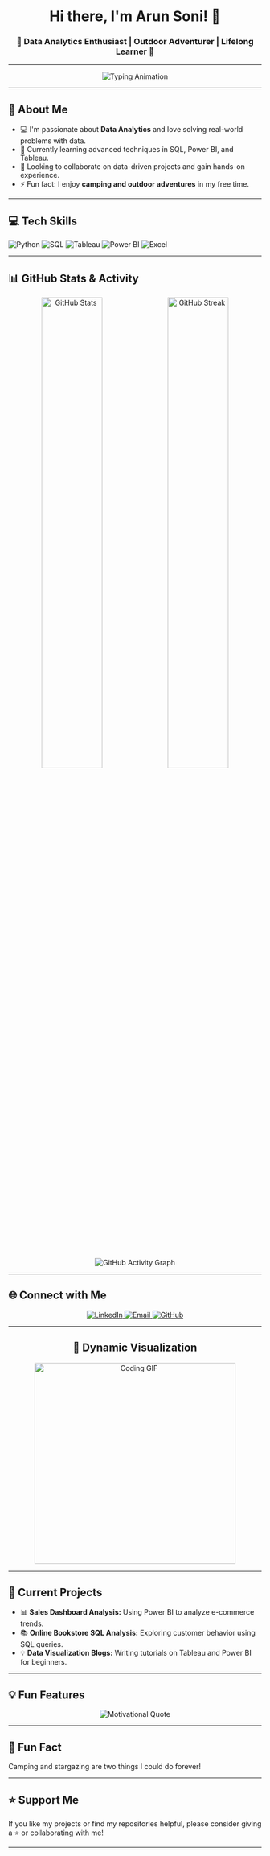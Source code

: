 <h1 align="center">
  Hi there, I'm Arun Soni! 👋
</h1>
<h3 align="center">
  🌟 Data Analytics Enthusiast | Outdoor Adventurer | Lifelong Learner 🌟
</h3>

---

<div align="center">
  <img src="https://readme-typing-svg.herokuapp.com?font=Fira+Code&size=22&pause=1000&color=00FF99&center=true&vCenter=true&width=550&lines=Welcome+to+my+GitHub!;I'm+a+Data+Analytics+Learner!;Let's+Collaborate+on+Projects!;Coding+is+Fun!+🚀" alt="Typing Animation" />
</div>

---

<h2>📜 About Me</h2>
<ul>
  <li>💻 I'm passionate about <strong>Data Analytics</strong> and love solving real-world problems with data.</li>
  <li>🌱 Currently learning advanced techniques in SQL, Power BI, and Tableau.</li>
  <li>🎯 Looking to collaborate on data-driven projects and gain hands-on experience.</li>
  <li>⚡ Fun fact: I enjoy <strong>camping and outdoor adventures</strong> in my free time.</li>
</ul>

---

<h2>💻 Tech Skills</h2>
<p>
  <img src="https://img.shields.io/badge/Python-3776AB?style=for-the-badge&logo=python&logoColor=white" alt="Python" />
  <img src="https://img.shields.io/badge/SQL-4479A1?style=for-the-badge&logo=postgresql&logoColor=white" alt="SQL" />
  <img src="https://img.shields.io/badge/Tableau-E97627?style=for-the-badge&logo=tableau&logoColor=white" alt="Tableau" />
  <img src="https://img.shields.io/badge/Power%20BI-F2C811?style=for-the-badge&logo=powerbi&logoColor=black" alt="Power BI" />
  <img src="https://img.shields.io/badge/Excel-217346?style=for-the-badge&logo=microsoftexcel&logoColor=white" alt="Excel" />
</p>

---

<h2>📊 GitHub Stats & Activity</h2>
<div align="center">
  <img src="https://github-readme-stats.vercel.app/api?username=arunsoni-007&show_icons=true&theme=radical" alt="GitHub Stats" width="49%" />
  <img src="https://github-readme-streak-stats.herokuapp.com/?user=arunsoni-007&theme=radical" alt="GitHub Streak" width="49%" />
</div>
<div align="center">
  <img src="https://activity-graph.herokuapp.com/graph?username=arunsoni-007&theme=react-dark&hide_border=true&area=true" alt="GitHub Activity Graph" />
</div>

---

<h2>🌐 Connect with Me</h2>
<p align="center">
  <a href="https://www.linkedin.com/in/arun2310/">
    <img src="https://img.shields.io/badge/LinkedIn-0077B5?style=for-the-badge&logo=linkedin&logoColor=white" alt="LinkedIn" />
  </a>
  <a href="mailto:soniarun0000@gmail.com">
    <img src="https://img.shields.io/badge/Email-D14836?style=for-the-badge&logo=gmail&logoColor=white" alt="Email" />
  </a>
  <a href="https://github.com/arunsoni-007">
    <img src="https://img.shields.io/badge/GitHub-100000?style=for-the-badge&logo=github&logoColor=white" alt="GitHub" />
  </a>
</p>

---

<h2 align="center">🎯 Dynamic Visualization</h2>
<div align="center">
  <img src="https://media.giphy.com/media/ZVik7pBtu9dNS/giphy.gif" width="400" alt="Coding GIF" />
</div>

---

<h2>🚀 Current Projects</h2>
<ul>
  <li>📊 <strong>Sales Dashboard Analysis:</strong> Using Power BI to analyze e-commerce trends.</li>
  <li>📚 <strong>Online Bookstore SQL Analysis:</strong> Exploring customer behavior using SQL queries.</li>
  <li>💡 <strong>Data Visualization Blogs:</strong> Writing tutorials on Tableau and Power BI for beginners.</li>
</ul>

---

<h2>💡 Fun Features</h2>
<p align="center">
  <!-- Fixed Fun Fact Placeholder -->
  <img src="https://github-readme-quotes.herokuapp.com/quote?theme=radical&quoteCategory=motivational" alt="Motivational Quote" />
</p>

---

<h2>🌟 Fun Fact</h2>
<p>Camping and stargazing are two things I could do forever!</p>

---

<h2>⭐ Support Me</h2>
<p>If you like my projects or find my repositories helpful, please consider giving a ⭐ or collaborating with me!</p>

---

<!---
arunsoni-007/arunsoni-007 is a ✨ special ✨ repository because its `README.md` (this file) appears on your GitHub profile.
--->
